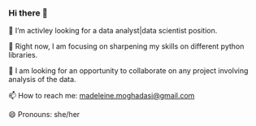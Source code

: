 ### Hi there 👋

 🔭 I’m activley looking for a data analyst|data scientist position.
 
 🌱 Right now, I am focusing on sharpening my skills on different python libraries.
 
 👯 I am looking for an opportunity to collaborate on any project involving analysis of the data.
 
 📫 How to reach me: madeleine.moghadasi@gmail.com
 
 😄 Pronouns: she/her
 
